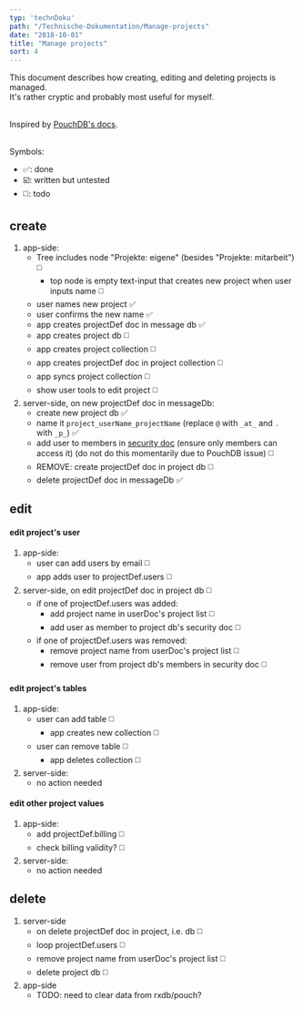 ```yaml
---
typ: 'technDoku'
path: "/Technische-Dokumentation/Manage-projects"
date: "2018-10-01"
title: "Manage projects"
sort: 4
---
```


This document describes how creating, editing and deleting projects is managed.<br/>
It's rather cryptic and probably most useful for myself.<br/><br/>

Inspired by [PouchDB's docs](https://github.com/pouchdb-community/pouchdb-authentication/blob/master/docs/recipes.md#some-people-can-read-some-docs-some-people-can-write-those-same-docs).<br/><br/>

Symbols:
* :white_check_mark:: done
* :ballot_box_with_check:: written but untested
* :white_medium_square:: todo

## create
1. app-side:
   * Tree includes node "Projekte: eigene" (besides "Projekte: mitarbeit") :white_medium_square:
      * top node is empty text-input that creates new project when user inputs name :white_medium_square:
   * user names new project :white_check_mark:
   * user confirms the new name :white_check_mark:
   * app creates projectDef doc in message db :white_check_mark:
   * app creates project db :white_medium_square:
   * app creates project collection :white_medium_square:
   * app creates projectDef doc in project collection :white_medium_square:
   * app syncs project collection :white_medium_square:
   * show user tools to edit project :white_medium_square:
2. server-side, on new projectDef doc in messageDb:
   * create new project db :white_check_mark:
   * name it `project_userName_projectName` (replace `@` with `_at_` and `.` with `_p_`) :white_check_mark:
   * add user to members in [security doc](http://docs.couchdb.org/en/latest/api/database/security.html) (ensure only members can access it) (do not do this momentarily due to PouchDB issue) :white_medium_square:
   * REMOVE: create projectDef doc in project db :white_medium_square:
   * delete projectDef doc in messageDb :white_check_mark:

## edit
#### edit project's user
1. app-side:
   * user can add users by email :white_medium_square:
   * app adds user to projectDef.users :white_medium_square:
2. server-side, on edit projectDef doc in project db :white_medium_square:
   * if one of projectDef.users was added:
      * add project name in userDoc's project list :white_medium_square:
      * add user as member to project db's security doc :white_medium_square:
   * if one of projectDef.users was removed:
      * remove project name from userDoc's project list :white_medium_square:
      * remove user from project db's members in security doc :white_medium_square:

#### edit project's tables
1. app-side:
   * user can add table :white_medium_square:
      * app creates new collection :white_medium_square:
   * user can remove table :white_medium_square:
      * app deletes collection :white_medium_square:
2. server-side:
   * no action needed

#### edit other project values
1. app-side:
   * add projectDef.billing :white_medium_square:
   * check billing validity? :white_medium_square:
2. server-side:
   * no action needed

## delete
1. server-side
   * on delete projectDef doc in project, i.e. db :white_medium_square:
   * loop projectDef.users :white_medium_square:
   * remove project name from userDoc's project list :white_medium_square:
   * delete project db :white_medium_square:
2. app-side
   * TODO: need to clear data from rxdb/pouch?
